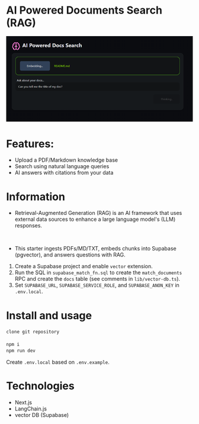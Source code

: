 # AI Powered Documents Search (RAG)

![AI powered docs search logo](https://github.com/Shardala/next-ai-powered-docs-search/blob/main/assets/aidocsimg.png "AI powered docs search logo")

# Features:

- Upload a PDF/Markdown knowledge base
- Search using natural language queries
- AI answers with citations from your data

# Information
- Retrieval-Augmented Generation (RAG) is an AI framework that uses external data sources to enhance a large language model's (LLM) responses.

<br />

- This starter ingests PDFs/MD/TXT, embeds chunks into Supabase (pgvector), and answers questions with RAG.
1) Create a Supabase project and enable `vector` extension.
2) Run the SQL in `supabase_match_fn.sql` to create the `match_documents` RPC and create the `docs` table (see comments in `lib/vector-db.ts`).
3) Set `SUPABASE_URL`, `SUPABASE_SERVICE_ROLE`, and `SUPABASE_ANON_KEY` in `.env.local`.

# Install and usage
```bash
clone git repository

npm i
npm run dev
```

Create `.env.local` based on `.env.example`.

# Technologies
- Next.js
- LangChain.js
- vector DB (Supabase)
